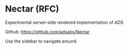# Nectar (RFC)

Experimental server-side rendered implementation of ADS

Github: https://github.com/adsabs/Nectar

Use the sidebar to navigate around.
